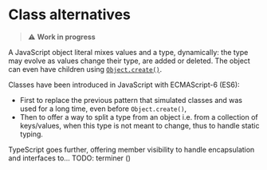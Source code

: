 # Class alternatives

> ⚠️ **Work in progress**

A JavaScript object literal mixes values and a type, dynamically: the type may evolve as values change their type, are added or deleted. The object can even have children using [`Object.create()`](https://developer.mozilla.org/en-US/docs/Web/JavaScript/Reference/Global_Objects/Object/create).

Classes have been introduced in JavaScript with ECMAScript-6 (ES6):

- First to replace the previous pattern that simulated classes and was used for a long time, even before `Object.create()`,
- Then to offer a way to split a type from an object i.e. from a collection of keys/values, when this type is not meant to change, thus to handle static typing.

TypeScript goes further, offering member visibility to handle encapsulation and interfaces to... TODO: terminer ()
